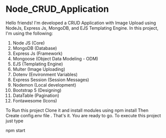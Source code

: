 # Node_CRUD_Application

Hello friends! I'm developed a CRUD Application with Image Upload using NodeJs, Express Js, MongoDB, and EJS Templating Engine.
In this project, I'm using the following: 
1.    Node JS (Core)
2.    MongoDB (Database)
3.    Express Js (Framework)
4.    Mongoose (Object Data Modeling - ODM)
5.    EJS (Templating Engine)
6.    Multer (Image Uploading)
7.    Dotenv (Environment Variables)
8.    Express Session (Session Messages)
9.    Nodemon (Local development)
10.  Bootstrap 5 (Designing)
11.  DataTable (Pagination)
12. Fontawesome (Icons)


To Run this project Clone it and install modules using
npm install
Then Create config.env file . That's it. You are ready to go. To execute this project just type

npm start
